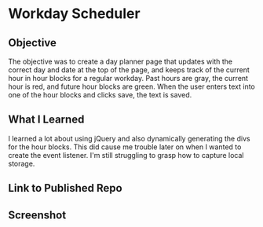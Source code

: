 # Workday Scheduler

## Objective

The objective was to create a day planner page that updates with the correct day and date at the top of the page, and keeps track of the current hour in hour blocks for a regular workday. Past hours are gray, the current hour is red, and future hour blocks are green. When the user enters text into one of the hour blocks and clicks save, the text is saved. 

## What I Learned

I learned a lot about using jQuery and also dynamically generating the divs for the hour blocks. This did cause me trouble later on when I wanted to create the event listener. I'm still struggling to grasp how to capture local storage. 

## Link to Published Repo

## Screenshot